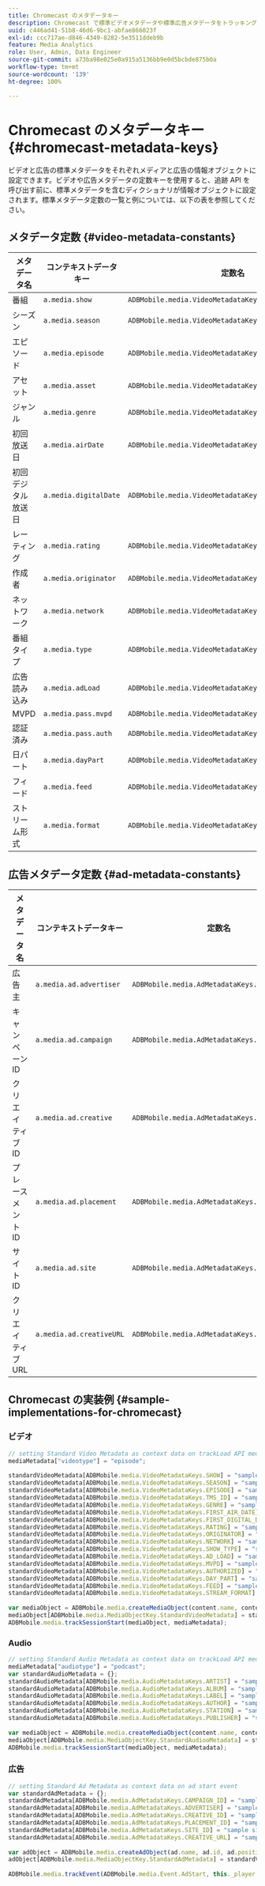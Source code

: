 ```yaml
---
title: Chromecast のメタデータキー
description: Chromecast で標準ビデオメタデータや標準広告メタデータをトラッキングコールで送信するように設定する方法を説明します。
uuid: c446ad41-51b8-46d6-9bc1-abfae866023f
exl-id: ccc717ae-d846-4349-8282-5e3511ddeb9b
feature: Media Analytics
role: User, Admin, Data Engineer
source-git-commit: a73ba98e025e0a915a5136bb9e0d5bcbde875b0a
workflow-type: tm+mt
source-wordcount: '139'
ht-degree: 100%

---
```


# Chromecast のメタデータキー{#chromecast-metadata-keys}

ビデオと広告の標準メタデータをそれぞれメディアと広告の情報オブジェクトに設定できます。ビデオや広告メタデータの定数キーを使用すると、追跡 API を呼び出す前に、標準メタデータを含むディクショナリが情報オブジェクトに設定されます。標準メタデータ定数の一覧と例については、以下の表を参照してください。

## メタデータ定数 {#video-metadata-constants}

| メタデータ名 | コンテキストデータキー | 定数名 |
| --- | --- | --- |
| 番組 | `a.media.show` | `ADBMobile.media.VideoMetadataKeys.SHOW` |
| シーズン | `a.media.season` | `ADBMobile.media.VideoMetadataKeys.SEASON` |
| エピソード | `a.media.episode` | `ADBMobile.media.VideoMetadataKeys.EPISODE` |
| アセット | `a.media.asset` | `ADBMobile.media.VideoMetadataKeys.TMS_ID` |
| ジャンル | `a.media.genre` | `ADBMobile.media.VideoMetadataKeys.GENRE` |
| 初回放送日 | `a.media.airDate` | `ADBMobile.media.VideoMetadataKeys.FIRST_AIR_DATE` |
| 初回デジタル放送日 | `a.media.digitalDate` | `ADBMobile.media.VideoMetadataKeys.FIRST_DIGITAL_DATE` |
| レーティング | `a.media.rating` | `ADBMobile.media.VideoMetadataKeys.RATING` |
| 作成者 | `a.media.originator` | `ADBMobile.media.VideoMetadataKeys.ORIGINATOR` |
| ネットワーク | `a.media.network` | `ADBMobile.media.VideoMetadataKeys.NETWORK` |
| 番組タイプ | `a.media.type` | `ADBMobile.media.VideoMetadataKeys.SHOW_TYPE` |
| 広告読み込み | `a.media.adLoad` | `ADBMobile.media.VideoMetadataKeys.AD_LOAD` |
| MVPD | `a.media.pass.mvpd` | `ADBMobile.media.VideoMetadataKeys.MVPD` |
| 認証済み | `a.media.pass.auth` | `ADBMobile.media.VideoMetadataKeys.AUTHORIZED` |
| 日パート | `a.media.dayPart` | `ADBMobile.media.VideoMetadataKeys.DAY_PART` |
| フィード | `a.media.feed` | `ADBMobile.media.VideoMetadataKeys.FEED` |
| ストリーム形式 | `a.media.format` | `ADBMobile.media.VideoMetadataKeys.STREAM_FORMAT` |

## 広告メタデータ定数 {#ad-metadata-constants}

| メタデータ名 | コンテキストデータキー | 定数名 |
| --- | --- | --- |
| 広告主 | `a.media.ad.advertiser` | `ADBMobile.media.AdMetadataKeys.ADVERTISER` |
| キャンペーン ID | `a.media.ad.campaign` | `ADBMobile.media.AdMetadataKeys.CAMPAIGN_ID` |
| クリエイティブ ID | `a.media.ad.creative` | `ADBMobile.media.AdMetadataKeys.CREATIVE_ID` |
| プレースメント ID | `a.media.ad.placement` | `ADBMobile.media.AdMetadataKeys.PLACEMENT_ID` |
| サイト ID | `a.media.ad.site` | `ADBMobile.media.AdMetadataKeys.SITE_ID` |
| クリエイティブ URL | `a.media.ad.creativeURL` | `ADBMobile.media.AdMetadataKeys.CREATIVE_URL` |

## Chromecast の実装例 {#sample-implementations-for-chromecast}

### ビデオ

```js
// setting Standard Video Metadata as context data on trackLoad API mediaContextData = { } 
mediaMetadata["videotype"] = "episode"; 
 
standardVideoMetadata[ADBMobile.media.VideoMetadataKeys.SHOW] = "sample show"; 
standardVideoMetadata[ADBMobile.media.VideoMetadataKeys.SEASON] = "sample season"; 
standardVideoMetadata[ADBMobile.media.VideoMetadataKeys.EPISODE] = "sample episode"; 
standardVideoMetadata[ADBMobile.media.VideoMetadataKeys.TMS_ID] = "sample tms_id"; 
standardVideoMetadata[ADBMobile.media.VideoMetadataKeys.GENRE] = "sample genre"; 
standardVideoMetadata[ADBMobile.media.VideoMetadataKeys.FIRST_AIR_DATE] = "sample first_air_date"; 
standardVideoMetadata[ADBMobile.media.VideoMetadataKeys.FIRST_DIGITAL_DATE] = "sample first_digital_date"; 
standardVideoMetadata[ADBMobile.media.VideoMetadataKeys.RATING] = "sample rating"; 
standardVideoMetadata[ADBMobile.media.VideoMetadataKeys.ORIGINATOR] = "sample originator"; 
standardVideoMetadata[ADBMobile.media.VideoMetadataKeys.NETWORK] = "sample network"; 
standardVideoMetadata[ADBMobile.media.VideoMetadataKeys.SHOW_TYPE] = "sample show type"; 
standardVideoMetadata[ADBMobile.media.VideoMetadataKeys.AD_LOAD] = "sample ad load"; 
standardVideoMetadata[ADBMobile.media.VideoMetadataKeys.MVPD] = "sample mvpd"; 
standardVideoMetadata[ADBMobile.media.VideoMetadataKeys.AUTHORIZED] = "sample authorized"; 
standardVideoMetadata[ADBMobile.media.VideoMetadataKeys.DAY_PART] = "sample day_part"; 
standardVideoMetadata[ADBMobile.media.VideoMetadataKeys.FEED] = "sample feed"; 
standardVideoMetadata[ADBMobile.media.VideoMetadataKeys.STREAM_FORMAT] = "sample format"; 
 
var mediaObject = ADBMobile.media.createMediaObject(content.name, content.id, content.length, content.streamType); 
mediaObject[ADBMobile.media.MediaObjectKey.StandardVideoMetadata] = standardVideoMetadata; 
ADBMobile.media.trackSessionStart(mediaObject, mediaMetadata); 
```

### Audio

```js
// setting Standard Audio Metadata as context data on trackLoad API mediaContextData = { } 
mediaMetadata["audiotype"] = "podcast"; 
var standardAudioMetadata = {}; 
standardAudioMetadata[ADBMobile.media.AudioMetadataKeys.ARTIST] = "sample artist"; 
standardAudioMetadata[ADBMobile.media.AudioMetadataKeys.ALBUM] = "sample album" ; 
standardAudioMetadata[ADBMobile.media.AudioMetadataKeys.LABEL] = "sample label"; 
standardAudioMetadata[ADBMobile.media.AudioMetadataKeys.AUTHOR] = "sample author" ; 
standardAudioMetadata[ADBMobile.media.AudioMetadataKeys.STATION] = "sample station " ; 
standardAudioMetadata[ADBMobile.media.AudioMetadataKeys.PUBLISHER] = "sample publisher"; 
 
var mediaObject = ADBMobile.media.createMediaObject(content.name, content.id, content.length, content.streamType, content.mediaType); 
mediaObject[ADBMobile.media.MediaObjectKey.StandardAudiooMetadata] = standardAudiooMetadata; 
ADBMobile.media.trackSessionStart(mediaObject, mediaMetadata); 
```

### 広告

```js
// setting Standard Ad Metadata as context data on ad start event 
var standardAdMetadata = {}; 
standardAdMetadata[ADBMobile.media.AdMetadataKeys.CAMPAIGN_ID] = "sample campaign"; 
standardAdMetadata[ADBMobile.media.AdMetadataKeys.ADVERTISER] = "sample advertiser" ; 
standardAdMetadata[ADBMobile.media.AdMetadataKeys.CREATIVE_ID] = "sample creativeid"; 
standardAdMetadata[ADBMobile.media.AdMetadataKeys.PLACEMENT_ID] = "sample placement id" ; 
standardAdMetadata[ADBMobile.media.AdMetadataKeys.SITE_ID] = "sample site id" ; 
standardAdMetadata[ADBMobile.media.AdMetadataKeys.CREATIVE_URL] = "sample creative url"; 
 
var adObject = ADBMobile.media.createAdObject(ad.name, ad.id, ad.position, ad.length); 
adObject[ADBMobile.media.MediaObjectKey.StandardAdMetadata] = standardVideoMetadata; 
 
ADBMobile.media.trackEvent(ADBMobile.media.Event.AdStart, this._player.getAdInfo(), adContextData);
```
